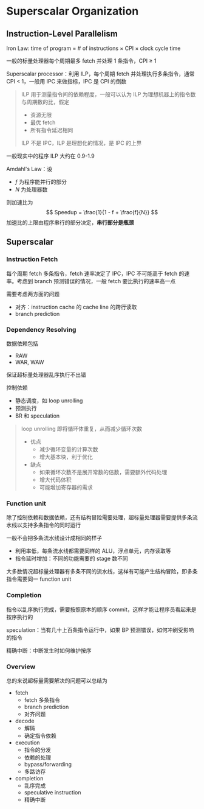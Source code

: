 # Superscalar Organization

## Instruction-Level Parallelism

Iron Law: time of program = # of instructions $\times$ CPI $\times$ clock cycle time

一般的标量处理器每个周期最多 fetch 并处理 1 条指令，CPI $\geqslant$ 1

Superscalar processor：利用 ILP，每个周期 fetch 并处理执行多条指令，通常 CPI $<$ 1，一般用 IPC 来做指标，IPC 是 CPI 的倒数

> ILP 用于测量指令间的依赖程度，一般可以认为 ILP 为理想机器上的指令数与周期数的比，假定
>
> * 资源无限
> * 最优 fetch
> * 所有指令延迟相同
>
> ILP 不是 IPC，ILP 是理想化的情况，是 IPC 的上界

一般现实中的程序 ILP 大约在 0.9-1.9

Amdahl's Law：设

* $f$ 为程序能并行的部分
* $N$ 为处理器数

则加速比为
$$
Speedup = \frac{1}{1 - f + \frac{f}{N}}
$$
加速比的上限由程序串行的部分决定，**串行部分是瓶颈**

## Superscalar

### Instruction Fetch

每个周期 fetch 多条指令，fetch 速率决定了 IPC，IPC 不可能高于 fetch 的速率。考虑到 branch 预测错误的情况，一般 fetch 要比执行的速率高一点

需要考虑两方面的问题

* 对齐：instruction cache 的 cache line 的跨行读取
* branch prediction

### Dependency Resolving

数据依赖包括

* RAW
* WAR, WAW

保证超标量处理器乱序执行不出错

控制依赖

* 静态调度，如 loop unrolling
* 预测执行
* BR 和 speculation

> loop unrolling 即将循环体重复，从而减少循环次数
>
> * 优点
>   * 减少循环变量的计算次数
>   * 增大基本块，利于优化
> * 缺点
>   * 如果循环次数不是展开常数的倍数，需要额外代码处理
>   * 增大代码体积
>   * 可能增加寄存器的需求

### Function unit

除了控制依赖和数据依赖，还有结构冒险需要处理，超标量处理器需要提供多条流水线以支持多条指令的同时运行

一般不会把多条流水线设计成相同的样子

* 利用率低，每条流水线都需要同样的 ALU，浮点单元，内存读取等
* 指令延时增加：不同的功能需要的 stage 数不同

大多数情况超标量处理器有多条不同的流水线，这样有可能产生结构冒险，即多条指令需要同一 function unit

### Completion

指令以乱序执行完成，需要按照原本的顺序 commit，这样才能让程序员看起来是按序执行的

speculation：当有几十上百条指令运行中，如果 BP 预测错误，如何冲刷受影响的指令

精确中断：中断发生时如何维护按序

### Overview

总的来说超标量需要解决的问题可以总结为

* fetch
  * fetch 多条指令
  * branch prediction
  * 对齐问题
* decode
  * 解码
  * 确定指令依赖
* execution
  * 指令的分发
  * 依赖的处理
  * bypass/forwarding
  * 多路访存
* completion
  * 乱序完成
  * speculative instruction
  * 精确中断
